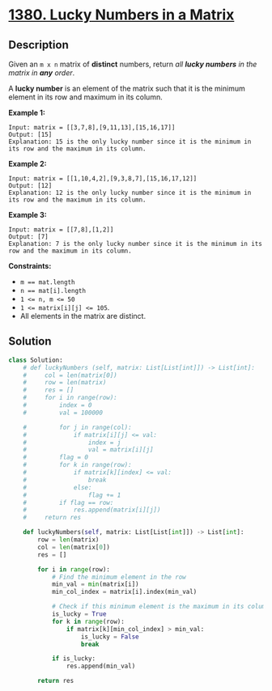 # [1380. Lucky Numbers in a Matrix](https://leetcode.com/problems/lucky-numbers-in-a-matrix/description/?envType=daily-question&envId=2024-07-19)

## Description

Given an `m x n` matrix of **distinct** numbers, return *all **lucky numbers** in the matrix in **any** order*.

A **lucky number** is an element of the matrix such that it is the minimum element in its row and maximum in its column.

**Example 1:**

```
Input: matrix = [[3,7,8],[9,11,13],[15,16,17]]
Output: [15]
Explanation: 15 is the only lucky number since it is the minimum in its row and the maximum in its column.

```

**Example 2:**

```
Input: matrix = [[1,10,4,2],[9,3,8,7],[15,16,17,12]]
Output: [12]
Explanation: 12 is the only lucky number since it is the minimum in its row and the maximum in its column.

```

**Example 3:**

```
Input: matrix = [[7,8],[1,2]]
Output: [7]
Explanation: 7 is the only lucky number since it is the minimum in its row and the maximum in its column.

```

**Constraints:**

- `m == mat.length`
- `n == mat[i].length`
- `1 <= n, m <= 50`
- `1 <= matrix[i][j] <= 105`.
- All elements in the matrix are distinct.


## Solution

```python
class Solution:
    # def luckyNumbers (self, matrix: List[List[int]]) -> List[int]:
    #     col = len(matrix[0])
    #     row = len(matrix)
    #     res = []
    #     for i in range(row):
    #         index = 0
    #         val = 100000

    #         for j in range(col):
    #             if matrix[i][j] <= val:
    #                 index = j
    #                 val = matrix[i][j]
    #         flag = 0
    #         for k in range(row):
    #             if matrix[k][index] <= val:
    #                 break
    #             else:
    #                 flag += 1
    #         if flag == row:
    #             res.append(matrix[i][j])
    #     return res

    def luckyNumbers(self, matrix: List[List[int]]) -> List[int]:
        row = len(matrix)
        col = len(matrix[0])
        res = []

        for i in range(row):
            # Find the minimum element in the row
            min_val = min(matrix[i])
            min_col_index = matrix[i].index(min_val)

            # Check if this minimum element is the maximum in its column
            is_lucky = True
            for k in range(row):
                if matrix[k][min_col_index] > min_val:
                    is_lucky = False
                    break

            if is_lucky:
                res.append(min_val)

        return res
```